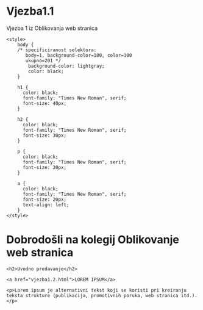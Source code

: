 # Vjezba1.1
Vjezba 1 iz Oblikovanja web stranica

<!DOCTYPE html>
<html>
  <head>
    <meta charset="utf-8">
    <meta name="viewport" content="width=device-width, initial-scale=1">
    <title>Vježba 1.1 iz kolegija Oblikovanje web stranica</title>
	
	<style>
        body {
		/* specificiranost selektora: 
		   body=1, background-color=100, color=100
		   ukupno=201 */ 
			background-color: lightgray;
			color: black;
        }
        
        h1 {
		  color: black;
          font-family: "Times New Roman", serif;
          font-size: 40px;
        }
		
		h2 {
		  color: black;
          font-family: "Times New Roman", serif;
          font-size: 30px;
        }

        p { 
		  color: black;
          font-family: "Times New Roman", serif; 
          font-size: 20px; 
        }
        
        a {
		  color: black;
          font-family: "Times New Roman", serif; 
          font-size: 20px;
          text-align: left;	
        }
	</style>
  </head>
  
  <body>
    <h1>Dobrodošli na kolegij Oblikovanje web stranica</h1>
	
	<h2>Uvodno predavanje</h2>
	
    <a href="vjezba1.2.html">LOREM IPSUM</a> 
	
	<p>Lorem ipsum je alternativni tekst koji se koristi pri kreiranju teksta strukture (publikacija, promotivnih poruka, web stranica itd.).</p>
	
  </body>
  
</html>
